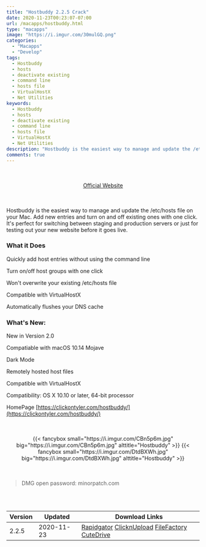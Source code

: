 ```yaml
---
title: "Hostbuddy 2.2.5 Crack"
date: 2020-11-23T00:23:07-07:00
url: /macapps/hostbuddy.html
type: "macapps"
image: "https://i.imgur.com/30mulGQ.png"
categories:
  - "Macapps"
  - "Develop"
tags:
  - Hostbuddy
  - hosts
  - deactivate existing
  - command line
  - hosts file
  - VirtualHostX
  - Net Utilities
keywords:
  - Hostbuddy
  - hosts
  - deactivate existing
  - command line
  - hosts file
  - VirtualHostX
  - Net Utilities
description: "Hostbuddy is the easiest way to manage and update the /etc/hosts file on your Mac. Add new entries and turn on and off existing ones with one click"
comments: true
---
```


<br/>
<br/>
<center>
<a href="https://clickontyler.com/hostbuddy/" target="blank"><div class="border border-blue-500 rounded-lg transition duration-500 
    ease-in-out w-48 text-lg text-blue-500 text-center hover:bg-blue-500 hover:text-white">
  Official Website 
</div></a>
</center>
<br/>
<br/>

Hostbuddy is the easiest way to manage and update the /etc/hosts file on your Mac. Add new entries and turn on and off existing ones with one click. It's perfect for switching between staging and production servers or just for testing out your new website before it goes live.

### What it Does

Quickly add host entries without using the command line

Turn on/off host groups with one click

Won't overwrite your existing /etc/hosts file

Compatible with VirtualHostX

Automatically flushes your DNS cache


### What's New:


New in Version 2.0

Compatiable with macOS 10.14 Mojave

Dark Mode

Remotely hosted host files

Compatible with VirtualHostX


Compatibility: OS X 10.10 or later, 64-bit processor

HomePage [https://clickontyler.com/hostbuddy/](https://clickontyler.com/hostbuddy/)

<script async src="https://pagead2.googlesyndication.com/pagead/js/adsbygoogle.js"></script>
<ins class="adsbygoogle"
     style="display:block; text-align:center;"
     data-ad-layout="in-article"
     data-ad-format="fluid"
     data-ad-client="ca-pub-8746275014476192"
     data-ad-slot="5144997159"></ins>
<script>
     (adsbygoogle = window.adsbygoogle || []).push({});
</script>
<br/>
<br/>


<center>
<div class="w-full grid grid-cols-2 flex gap-4">
{{< fancybox small="https://i.imgur.com/CBn5p6m.jpg" big="https://i.imgur.com/CBn5p6m.jpg" alttitle="Hostbuddy" >}}
{{< fancybox small="https://i.imgur.com/DtdBXWh.jpg" big="https://i.imgur.com/DtdBXWh.jpg" alttitle="Hostbuddy" >}}
</div>
</center>

<br/>
<br/>


> DMG open password: minorpatch.com

<br/>
<br/>
<div id="history_version" class="history_version">

| Version | Updated | Download Links |
| ---- | ---- | ---- |
| 2.2.5 | 2020-11-23 | [Rapidgator](https://ouo.io/rjvobA)   [ClicknUpload](https://ouo.io/QuguizX)   [FileFactory](https://ouo.io/szvymu)   [CuteDrive](https://ouo.io/rp2YEk) |

</div>
